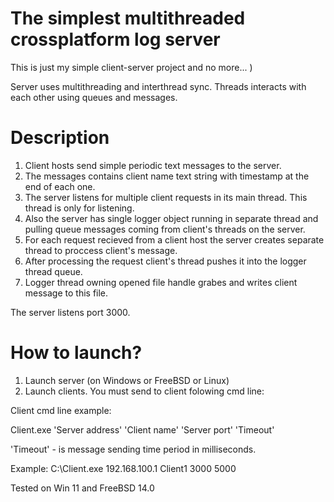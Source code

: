 # The simplest multithreaded crossplatform log server

This is just my simple client-server project and no more... )

Server uses multithreading and interthread sync.
Threads interacts with each other using queues and messages.

# Description

1. Client hosts send simple periodic text messages to the server.
2. The messages contains client name text string with timestamp at the end of each one.
3. The server listens for multiple client requests in its main thread. This thread is only for listening.
4. Also the server has single logger object running in separate thread and pulling queue messages coming from client's threads on the server. 
5. For each request recieved from a client host the server creates separate thread to proccess client's message.
6. After processing the request client's thread pushes it into the logger thread queue.
7. Logger thread owning opened file handle grabes and writes client message to this file.

The server listens port 3000.

# How to launch?

1. Launch server (on Windows or FreeBSD or Linux)
2. Launch clients. You must send to client folowing cmd line:

Client cmd line example:

Client.exe 'Server address' 'Client name' 'Server port' 'Timeout'

'Timeout' - is message sending time period in milliseconds.

Example: C:\Client.exe 192.168.100.1 Client1 3000 5000

Tested on Win 11 and FreeBSD 14.0

